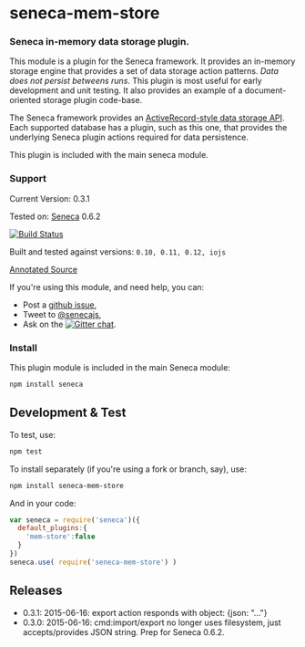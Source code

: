 # seneca-mem-store

### Seneca in-memory data storage plugin. 

This module is a plugin for the Seneca framework. It provides an
in-memory storage engine that provides a set of data storage action
patterns. *Data does not persist betweens runs*.  This plugin is most
useful for early development and unit testing. It also provides an
example of a document-oriented storage plugin code-base.

The Seneca framework provides an 
[ActiveRecord-style data storage API](http://senecajs.org/data-entities.html). 
Each supported database has a plugin, such as this one, that
provides the underlying Seneca plugin actions required for data
persistence.

This plugin is included with the main seneca module.


### Support

Current Version: 0.3.1

Tested on: [Seneca](//github.com/rjrodger/seneca) 0.6.2

[![Build Status](https://travis-ci.org/rjrodger/seneca-mem-store.png?branch=master)](https://travis-ci.org/rjrodger/seneca-mem-store)

Built and tested against versions: `0.10, 0.11, 0.12, iojs`

[Annotated Source](http://rjrodger.github.io/seneca-mem-store/doc/mem-store.html)

If you're using this module, and need help, you can:

   * Post a [github issue](//github.com/rjrodger/seneca-mem-store/issues),
   * Tweet to [@senecajs](http://twitter.com/senecajs),
   * Ask on the [![Gitter chat](https://badges.gitter.im/rjrodger/seneca-mem-store.png)](https://gitter.im/rjrodger/seneca-mem-store).


### Install

This plugin module is included in the main Seneca module:

```sh
npm install seneca
```


## Development & Test

To test, use:

```sh
npm test
```

To install separately (if you're using a fork or branch, say), use:

```sh
npm install seneca-mem-store
```

And in your code:

```js
var seneca = require('seneca')({
  default_plugins:{
    'mem-store':false
  }
})
seneca.use( require('seneca-mem-store') )

```


## Releases

   * 0.3.1: 2015-06-16: export action responds with object: {json: "..."}
   * 0.3.0: 2015-06-16: cmd:import/export no longer uses filesystem, just accepts/provides JSON string. Prep for Seneca 0.6.2.





